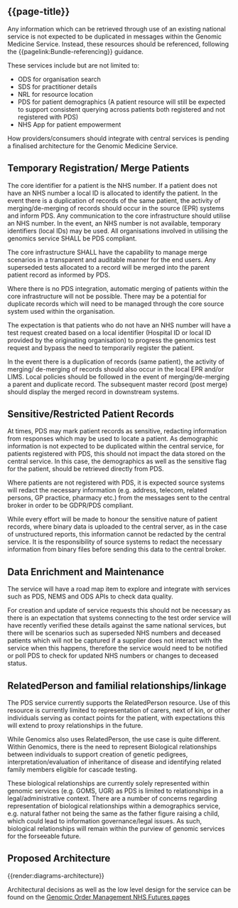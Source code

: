 ## {{page-title}}

Any information which can be retrieved through use of an existing national service is not expected to be duplicated in messages within the Genomic Medicine Service. Instead, these resources should be referenced, following the {{pagelink:Bundle-referencing}} guidance. 

These services include but are not limited to:
- ODS for organisation search
- SDS for practitioner details
- NRL for resource location
- PDS for patient demographics (A patient resource will still be expected to support consistent querying across patients both registered and not registered with PDS)
- NHS App for patient empowerment

How providers/consumers should integrate with central services is pending a finalised architecture for the Genomic Medicine Service.

## Temporary Registration/ Merge Patients 

The core identifier for a patient is the NHS number. If a patient does not have an NHS number a local ID  is allocated  to identify the patient.  In the event there is a duplication of records of the same patient, the activity of merging/de-merging of records should occur in the source (EPR) systems and inform PDS. Any communication to the core infrastructure should utilise an NHS number. In the event, an NHS number is not available, temporary identifiers (local IDs) may be used. All organisations involved in utilising the genomics service SHALL be PDS compliant. 

The core infrastructure SHALL have the capability to manage merge scenarios in a transparent and auditable manner for the end users. Any superseded tests allocated to a record will be merged into the parent patient record as informed by PDS. 

Where there is no PDS integration, automatic merging of patients within the core infrastructure will not be possible. There may be a potential for duplicate records which will need to be managed through the core source system used within the organisation.  

The expectation is that patients who do not have an NHS number will  have a test request created based on a local identifier (Hospital ID or local ID provided by the originating organisation) to progress the genomics test request and bypass the need to temporarily register the patient.  

In the event there is a duplication of records (same patient), the activity of merging/ de-merging of records should also occur in the local EPR and/or LIMS. Local policies should be followed in the event of merging/de-merging a parent and duplicate record. The subsequent master record (post merge) should display the merged record in downstream systems. 

## Sensitive/Restricted Patient Records

At times, PDS may mark patient records as sensitive, redacting information from responses which may be used to locate a patient. As demographic information is not expected to be duplicated within the central service, for patients registered with PDS, this should not impact the data stored on the central service. In this case, the demographics as well as the sensitive flag for the patient, should be retrieved directly from PDS. 

Where patients are not registered with PDS, it is expected source systems will redact the necessary information (e.g. address, telecom, related persons, GP practice, pharmacy etc.) from the messages sent to the central broker in order to be GDPR/PDS compliant.

While every effort will be made to honour the sensitive nature of patient records, where binary data is uploaded to the central server, as in the case of unstructured reports, this information cannot be redacted by the central service. It is the responsibility of source systems to redact the necessary information from binary files before sending this data to the central broker.

## Data Enrichment and Maintenance

The service will have a road map item to explore and integrate with services such as PDS, NEMS and ODS APIs to check data quality. 

For creation and update of service requests this should not be necessary as there is an expectation that systems connecting to the test order service will have recently verified these details against the same national services, but there will be scenarios such as superseded NHS numbers and deceased patients which will not be captured if a supplier does not interact with the service when this happens, therefore the service would need to be notified or poll PDS to check for updated NHS numbers or changes to deceased status.

## RelatedPerson and familial relationships/linkage

The PDS service currently supports the RelatedPerson resource. Use of this resource is currently limited to representation of carers, next of kin, or other individuals serving as contact points for the patient, with expectations this will extend to proxy relationships in the future. 

While Genomics also uses RelatedPerson, the use case is quite different. Within Genomics, there is the need to represent Biological relationships between individuals to support creation of genetic pedigrees, interpretation/evaluation of inheritance of disease and identifying related family members eligible for cascade testing. 

These biological relationships are currently solely represented within genomic services (e.g. GOMS, UGR) as PDS is limited to relationships in a legal/administrative context. There are a number of concerns regarding representation of biological relationships within a demographics service, e.g. natural father not being the same as the father figure raising a child, which could lead to information governance/legal issues. As such, biological relationships will remain within the purview of genomic services for the forseeable future. 

## Proposed Architecture

{{render:diagrams-architecture}}

Architectural decisions as well as the low level design for the service can be found on the [Genomic Order Management NHS Futures pages](https://future.nhs.uk/NHSgenomics/view?objectId=178297445)